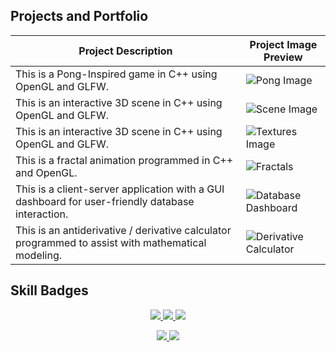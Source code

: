 
## Projects and Portfolio
<!-- TABLE -->
| Project Description | Project Image Preview |
| --- | --- |
| This is a Pong-Inspired game in C++ using OpenGL and GLFW. | ![Pong Image](https://github.com/sheraadams/sheraadams/assets/110789514/5cf85874-ac9a-4819-a72f-2dff47ec44f8) |
| This is an interactive 3D scene in C++ using OpenGL and GLFW. | ![Scene Image](https://github.com/sheraadams/sheraadams/assets/110789514/ac27faa8-b4ed-4516-810a-3004288ed016) |
| This is an interactive 3D scene in C++ using OpenGL and GLFW. | ![Textures Image](https://github.com/sheraadams/sheraadams/assets/110789514/a006f2ab-ab94-427a-abd8-cb2c67d9a436) |
| This is a fractal animation programmed in C++ and OpenGL. | ![Fractals](https://github.com/sheraadams/sheraadams/assets/110789514/1f912288-3f08-481d-aa4f-3509dd846093) |
| This is a client-server application with a GUI dashboard for user-friendly database interaction. | ![Database Dashboard](https://github.com/sheraadams/sheraadams/assets/110789514/8da7181b-9fc0-43ce-8050-1fbdbc1d57c3) |
| This is an antiderivative / derivative calculator programmed to assist with mathematical modeling. | ![Derivative Calculator](https://github.com/sheraadams/sheraadams/assets/110789514/ce3dcef7-9813-447e-9af8-d17740bed948) |

## Skill Badges

<!-- skills -->
<p align="center">
  <a href="https://skillicons.dev">
    <img src="https://skillicons.dev/icons?i=java,git,ai,ps,eclipse,ae,idea,c,cpp,cs,html,js" />
    <img src="https://skillicons.dev/icons?i=lua,py,qt,vscode,visualstudio,matlab,mysql,linux,r" />
    <img src="https://skillicons.dev/icons?i=pr,ae,css" />
  </a>
</p>

<!-- contributors -->
<p align="center">
  <a href="https://skillicons.dev">
    <img src="https://img.shields.io/badge/all_contributors-32-orange.svg?style=flat-square" />
    <img src="https://komarev.com/ghpvc/?username=sheraadams" />
  </a>
</p>
